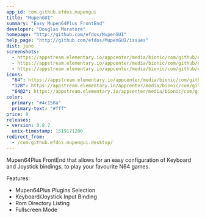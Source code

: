 ```yaml
---
app_id: com.github.efdos.mupengui
title: "MupenGUI"
summary: "Easy Mupen64Plus FrontEnd"
developer: "Douglas Muratore"
homepage: "http://github.com/efdos/MupenGUI"
help_page: "http://github.com/efdos/MupenGUI/issues"
dist: juno
screenshots:
  - https://appstream.elementary.io/appcenter/media/bionic/com/github/efdos.mupengui/2D988F9DFC1650566D24C4B006E7E984/screenshots/image-1_orig.png
  - https://appstream.elementary.io/appcenter/media/bionic/com/github/efdos.mupengui/2D988F9DFC1650566D24C4B006E7E984/screenshots/image-2_orig.png
  - https://appstream.elementary.io/appcenter/media/bionic/com/github/efdos.mupengui/2D988F9DFC1650566D24C4B006E7E984/screenshots/image-3_orig.png
icons:
  "64": https://appstream.elementary.io/appcenter/media/bionic/com/github/efdos.mupengui/2D988F9DFC1650566D24C4B006E7E984/icons/64x64/com.github.efdos.mupengui_com.github.efdos.mupengui.png
  "128": https://appstream.elementary.io/appcenter/media/bionic/com/github/efdos.mupengui/2D988F9DFC1650566D24C4B006E7E984/icons/128x128/com.github.efdos.mupengui_com.github.efdos.mupengui.png
  "64@2": https://appstream.elementary.io/appcenter/media/bionic/com/github/efdos.mupengui/2D988F9DFC1650566D24C4B006E7E984/icons/64x64@2/com.github.efdos.mupengui_com.github.efdos.mupengui.png
color:
  primary: "#4c158a"
  primary-text: "#fff"
price: 0
releases:
- version: 0.8.7
  unix-timestamp: 1519171200
redirect_from:
  - /com.github.efdos.mupengui.desktop/
---
```


<p>Mupen64Plus FrontEnd that allows for an easy configuration of Keyboard and Joystick bindings, to play your favourite N64 games.</p>
<p>Features:</p>
<ul>
  <li>Mupen64Plus Plugins Selection</li>
  <li>Keyboard/Joystick Input Binding</li>
  <li>Rom Directory Listing</li>
  <li>Fullscreen Mode</li>
</ul>